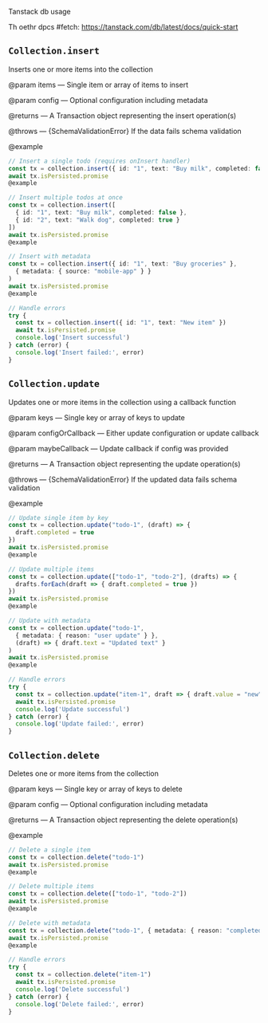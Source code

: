 Tanstack db usage

Th oethr dpcs #fetch: https://tanstack.com/db/latest/docs/quick-start
## `Collection.insert`
Inserts one or more items into the collection

@param items — Single item or array of items to insert

@param config — Optional configuration including metadata

@returns — A Transaction object representing the insert operation(s)

@throws — {SchemaValidationError} If the data fails schema validation

@example
```ts
// Insert a single todo (requires onInsert handler)
const tx = collection.insert({ id: "1", text: "Buy milk", completed: false })
await tx.isPersisted.promise
@example

// Insert multiple todos at once
const tx = collection.insert([
  { id: "1", text: "Buy milk", completed: false },
  { id: "2", text: "Walk dog", completed: true }
])
await tx.isPersisted.promise
@example

// Insert with metadata
const tx = collection.insert({ id: "1", text: "Buy groceries" },
  { metadata: { source: "mobile-app" } }
)
await tx.isPersisted.promise
@example

// Handle errors
try {
  const tx = collection.insert({ id: "1", text: "New item" })
  await tx.isPersisted.promise
  console.log('Insert successful')
} catch (error) {
  console.log('Insert failed:', error)
}
```


## `Collection.update`
Updates one or more items in the collection using a callback function

@param keys — Single key or array of keys to update

@param configOrCallback — Either update configuration or update callback

@param maybeCallback — Update callback if config was provided

@returns — A Transaction object representing the update operation(s)

@throws — {SchemaValidationError} If the updated data fails schema validation

@example
```ts
// Update single item by key
const tx = collection.update("todo-1", (draft) => {
  draft.completed = true
})
await tx.isPersisted.promise
@example

// Update multiple items
const tx = collection.update(["todo-1", "todo-2"], (drafts) => {
  drafts.forEach(draft => { draft.completed = true })
})
await tx.isPersisted.promise
@example

// Update with metadata
const tx = collection.update("todo-1",
  { metadata: { reason: "user update" } },
  (draft) => { draft.text = "Updated text" }
)
await tx.isPersisted.promise
@example

// Handle errors
try {
  const tx = collection.update("item-1", draft => { draft.value = "new" })
  await tx.isPersisted.promise
  console.log('Update successful')
} catch (error) {
  console.log('Update failed:', error)
}
```

## `Collection.delete`

Deletes one or more items from the collection

@param keys — Single key or array of keys to delete

@param config — Optional configuration including metadata

@returns — A Transaction object representing the delete operation(s)

@example

```ts
// Delete a single item
const tx = collection.delete("todo-1")
await tx.isPersisted.promise
@example

// Delete multiple items
const tx = collection.delete(["todo-1", "todo-2"])
await tx.isPersisted.promise
@example

// Delete with metadata
const tx = collection.delete("todo-1", { metadata: { reason: "completed" } })
await tx.isPersisted.promise
@example

// Handle errors
try {
  const tx = collection.delete("item-1")
  await tx.isPersisted.promise
  console.log('Delete successful')
} catch (error) {
  console.log('Delete failed:', error)
}
```
